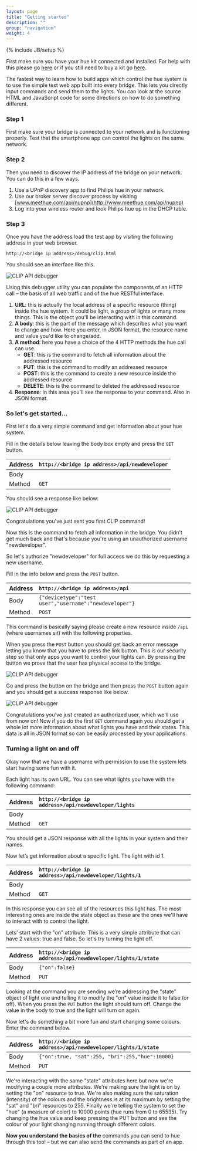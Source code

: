 ```yaml
---
layout: page
title: "Getting started"
description: ""
group: "navigation"
weight: 4
---
```

{% include JB/setup %}

First make sure you have your hue kit connected and installed. For help with this please go [here](http://www.meethue.com/getstarted) or if you still need to buy a kit go [here](http://www.meethue.com/buy).

The fastest way to learn how to build apps which control the hue system is to use the simple test web app built into every bridge. This lets you directly input commands and send them to the lights.  You can look at the source HTML and JavaScript code for some directions on how to do something different.

### Step 1
First make sure your bridge is connected to your network and is functioning properly.  Test that the smartphone app can control the lights on the same network.

### Step 2
Then you need to discover the IP address of the bridge on your network. You can do this in a few ways.
1.	Use a UPnP discovery app to find Philips hue in your network.
2.	Use our broker server discover process by visiting [www.meethue.com/api/nupnp](http://www.meethue.com/api/nupnp)
3.	Log into your wireless router and look Philips hue up in the DHCP table.

### Step 3
Once you have the address load the test app by visiting the following address in your web browser.

`http://<bridge ip address>/debug/clip.html`

You should see an interface like this.

![CLIP API debugger](/assets/themes/twitter/img/clip-api-debugger-empty.png)

Using this debugger utility you can populate the components of an HTTP call – the basis of all web traffic and of the hue RESTful interface.

1.	**URL**: this is actually the local address of a specific resource (thing) inside the hue system. It could be light, a group of lights or many more things. This is the object you'll be interacting with in this command.
2.	**A body**: this is the part of the message which describes what you want to change and how. Here you enter, in JSON format, the resource name and value you'd like to change/add.
3.	**A method**: here you have a choice of the 4 HTTP methods the hue call can use.
	* **GET**: this is the command to fetch all information about the addressed resource
	* **PUT**: this is the command to modify an addressed resource
	* **POST**: this is the command to create a new resource inside the addressed resource
	* **DELETE**: this is the command to deleted the addressed resource
4.	**Response**: In this area you'll see the response to your command. Also in JSON format.


### So let's get started…

First let's do a very simple command and get information about your hue system.

Fill in the details below leaving the body box empty and press the `GET` button.

| Address	|`http://<bridge ip address>/api/newdeveloper` 	|
|:--------|:----------------------------------------------|
|Body     |																								|	
|Method		|`GET`																					|

You should see a response like below:

![CLIP API debugger](/assets/themes/twitter/img/clip-api-debugger-newdeveloper3.png)

Congratulations you've just sent you first CLIP command!

Now this is the command to fetch all information in the bridge. You didn't get much back and that's because you're using an unauthorized username "newdeveloper".

So let's authorize "newdeveloper" for full access we do this by requesting a new username.  

Fill in the info below and press the `POST` button.

|Address	|`http://<bridge ip address>/api`												|
|:--------|:------------------------------------------------------|
|Body			|`{"devicetype":"test user","username":"newdeveloper"}`	|
|Method		|`POST`																									|

This command is basically saying please create a new resource inside `/api` (where usernames sit) with the following properties.

When you press the `POST` button you should get back an error message letting you know that you have to press the link button. This is our security step so that only apps you want to control your lights can. By pressing the button we prove that the user has physical access to the bridge.

![CLIP API debugger](/assets/themes/twitter/img/clip-api-debugger-newdeveloper2.png)

Go and press the button on the bridge and then press the `POST` button again and you should get a success response like below.

![CLIP API debugger](/assets/themes/twitter/img/clip-api-debugger-newdeveloper.png)

Congratulations you’ve just created an authorized user, which we'll use from now on! Now if you do the first `GET` command again you should get a whole lot more information about what lights you have and their states. This data is all in JSON format so can be easily processed by your applications.


### Turning a light on and off

Okay now that we have a username with permission to use the system lets start having some fun with it.

Each light has its own URL.  You can see what lights you have with the following command:

|Address	|`http://<bridge ip address>/api/newdeveloper/lights`	|
|:--------|:----------------------------------------------------|
|Body			|																											|	
|Method		|`GET`																								|

You should get a JSON response with all the lights in your system and their names.

Now let’s get information about a specific light. The light with id 1.

|Address	|`http://<bridge ip address>/api/newdeveloper/lights/1`	|
|:--------|:------------------------------------------------------|
|Body			|																												|
|Method		|`GET`																									|

In this response you can see all of the resources this light has. The most interesting ones are inside the state object as these are the ones we'll have to interact with to control the light.

Lets' start with the "on" attribute. This is a very simple attribute that can have 2 values: true and false. So let's try turning the light off.

|Address	|`http://<bridge ip address>/api/newdeveloper/lights/1/state`	|
|:--------|:------------------------------------------------------------|
|Body			|`{"on":false}`																								|
|Method		|`PUT`																												|

Looking at the command you are sending we’re addressing the "state" object of light one and telling it to modify the "on" value inside it to false (or off). When you press the `PUT` button the light should turn off. Change the value in the body to true and the light will turn on again. 

Now let's do something a bit more fun and start changing some colours. Enter the command below.

|Address	|`http://<bridge ip address>/api/newdeveloper/lights/1/state`	|
|:--------|:------------------------------------------------------------|
|Body			|`{"on":true, "sat":255, "bri":255,"hue":10000}`							|
|Method		|`PUT`																												| 

We're interacting with the same "state" attributes here but now we're modifying a couple more attributes. We're making sure the light is on by setting the "on" resource to true. We're also making sure the saturation (intensity) of the colours and the brightness is at its maximum by setting the "sat" and "bri" resources to 255. Finally we're telling the system to set the "hue" (a measure of color) to 10000 points (hue runs from 0 to 65535). Try changing the hue value and keep pressing the PUT button and see the colour of your light changing running through different colors.

**Now you understand the basics of the** commands you can send to hue through this tool – but we can also send the commands as part of an app.
